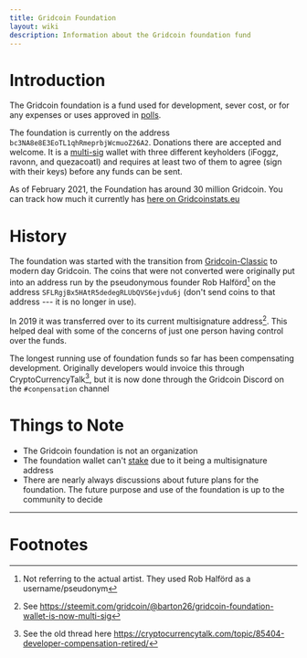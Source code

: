 ```yaml
---
title: Gridcoin Foundation
layout: wiki
description: Information about the Gridcoin foundation fund
---
```


# Introduction

The Gridcoin foundation is a fund used for development, sever cost, or
for any expenses or uses approved in [polls](voting "wikilink"). 

The foundation is currently on the address `bc3NA8e8E3EoTL1qhRmeprbjWcmuoZ26A2`. 
Donations there are accepted and welcome. It is a [multi-sig](https://en.wikipedia.org/wiki/Multisignature) wallet with 
three different keyholders (iFoggz, ravonn, and quezacoatl) and requires 
at least two of them to agree (sign with their keys) before any funds can be sent. 

As of February 2021, the Foundation has around 30 million Gridcoin. You can
track how much it currently has [here on Gridcoinstats.eu](https://main.gridcoinstats.eu/address/bc3NA8e8E3EoTL1qhRmeprbjWcmuoZ26A2)  

# History

The foundation was started with the transition from [Gridcoin-Classic](gridcoin-classic "wikilink")
to modern day Gridcoin. The coins that were not converted were originally 
put into an address run by the pseudonymous founder Rob Halförd[^1] on the address `SFLRgjBx5HAtR5dedegRLUbQVS6ejvdu6j` (don't send coins to that address --- it is no longer in use).

In 2019 it was transferred over to its current multisignature address[^2]. This
helped deal with some of the concerns of just one person having control over 
the funds.

The longest running use of foundation funds so far has been compensating development. Originally
developers would invoice this through CryptoCurrencyTalk[^3], but it is now done through the Gridcoin Discord
on the `#conpensation` channel

# Things to Note

* The Gridcoin foundation is not an organization
* The foundation wallet can't [stake](staking "wikilink") due to it being a multisignature address
* There are nearly always discussions about future plans for the foundation. The 
future purpose and use of the foundation is up to the community to decide



---
# Footnotes

[^1]: Not referring to the actual artist. They used Rob Halförd as a username/pseudonym
[^2]: See <https://steemit.com/gridcoin/@barton26/gridcoin-foundation-wallet-is-now-multi-sig>
[^3]: See the old thread here <https://cryptocurrencytalk.com/topic/85404-developer-compensation-retired/>
